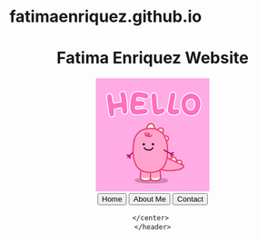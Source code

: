 # fatimaenriquez.github.io
<!DOCTYPE html> 
<html>
<head>
	<meta charset="UTF-8" />
	<meta name = "viewport" content = "width=device-width, initial-scale=1">
	<title> Fatima Enriquez Website </title>
<head>
<body>
	<header>
	<center>
		<h1 class = "Main Header">Fatima Enriquez Website</h1>
	<img src = "hello.gif" >
	<!https://www.youtube.com/watch?v=iUC9Em3Sylw
	This html text code displays the buttons tab in the center of the screen.>
	<div class = "button"> 
		<button onclick="location.href='Fatima.html'">Home</button>
		<button onclick="location.href='about_me.html'">About Me</button>
		<button>Contact</button>
	</div>

	</center> 
	</header>
<paragraph> </paragraph>

</body>
<html>

